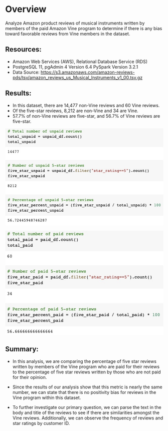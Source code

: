 # Overview 
Analyze Amazon product reviews of musical instruments written by members of the paid Amazon Vine program to determine if there is any bias toward favorable reviews from Vine members in the dataset.

## Resources:
- Amazon Web Services (AWS), Relational Database Service (RDS)
- PostgreSQL 11, pgAdmin 4 Version 6.4
PySpark Version 3.2.1
- Data Source: https://s3.amazonaws.com/amazon-reviews-pds/tsv/amazon_reviews_us_Musical_Instruments_v1_00.tsv.gz

## Results: 

- In this dataset, there are 14,477 non-Vine reviews and 60 Vine reviews.
- Of the five-star reviews, 8,212 are non-Vine and 34 are Vine.
- 57.7% of non-Vine reviews are five-star, and 56.7% of Vine reviews are five-star.

![Unpaid Stats](/images/unpaid_stats.jpg)

![Paid Stats](/images/paid_stats.jpg)



## Summary: 

- In this analysis, we are comparing the percentage of five star reviews written by members of the Vine program who are paid for their reviews to the percentage of five star reviews written by those who are not paid for their opinion.

- Since the results of our analysis show that this metric is nearly the same number, we can state that there is no positivity bias for reviews in the Vine program within this dataset.

- To further investigate our primary question, we can parse the text in the body and title of the reviews to see if there are similarities amongst the Vine reviews. Additionally, we can observe the frequency of reviews and star ratings by customer ID.